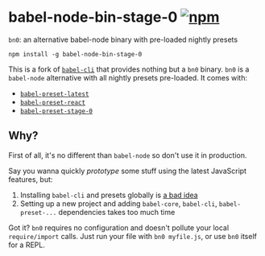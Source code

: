 # babel-node-bin-stage-0 [![npm](https://img.shields.io/npm/v/babel-node-bin-stage-0.svg)](https://www.npmjs.com/package/babel-node-bin-stage-0)
`bn0`: an alternative babel-node binary with pre-loaded nightly presets

```
npm install -g babel-node-bin-stage-0
```

This is a fork of [`babel-cli`](https://www.npmjs.com/package/babel-cli) that provides nothing but a `bn0` binary. `bn0` is a `babel-node` alternative with all nightly presets pre-loaded. It comes with:
- [`babel-preset-latest`](https://www.npmjs.com/package/babel-preset-latest)
- [`babel-preset-react`](https://www.npmjs.com/package/babel-preset-react)
- [`babel-preset-stage-0`](https://www.npmjs.com/package/babel-preset-stage-0)

## Why?
First of all, it's no different than `babel-node` so don't use it in production.

Say you wanna quickly _prototype_ some stuff using the latest JavaScript features, but:

1. Installing `babel-cli` and presets globally is [a bad idea](https://babeljs.io/docs/usage/cli/)
2. Setting up a new project and adding `babel-core`, `babel-cli`, `babel-preset-...` dependencies takes too much time

Got it? `bn0` requires no configuration and doesn't pollute your local `require/import` calls. Just run your file with `bn0 myfile.js`, or use `bn0` itself for a REPL.
